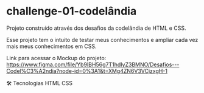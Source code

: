 # challenge-01-codelândia

Projeto construído através dos desafios da codelândia de HTML e CSS.

Esse projeto tem o intuito de testar meus conhecimentos e ampliar cada vez mais 
meus conhecimentos em CSS.

Link para acessar o Mockup do projeto: https://www.figma.com/file/Yb9IBH56g7T1hdIyZ3BMNO/Desafios---Codel%C3%A2ndia?node-id=0%3A1&t=XMg4ZN6V3VCjzxgH-1

🛠 Tecnologias
HTML
CSS
